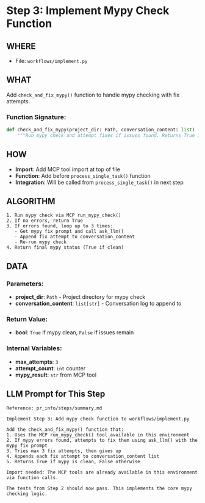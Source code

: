 # Step 3: Implement Mypy Check Function

## WHERE
- File: `workflows/implement.py`

## WHAT
Add `check_and_fix_mypy()` function to handle mypy checking with fix attempts.

### Function Signature:
```python
def check_and_fix_mypy(project_dir: Path, conversation_content: list) -> bool:
    """Run mypy check and attempt fixes if issues found. Returns True if clean."""
```

## HOW
- **Import**: Add MCP tool import at top of file
- **Function**: Add before `process_single_task()` function
- **Integration**: Will be called from `process_single_task()` in next step

## ALGORITHM
```
1. Run mypy check via MCP run_mypy_check()
2. If no errors, return True
3. If errors found, loop up to 3 times:
   - Get mypy fix prompt and call ask_llm()
   - Append fix attempt to conversation_content
   - Re-run mypy check
4. Return final mypy status (True if clean)
```

## DATA
### Parameters:
- **project_dir**: `Path` - Project directory for mypy check
- **conversation_content**: `list[str]` - Conversation log to append to

### Return Value:
- **bool**: `True` if mypy clean, `False` if issues remain

### Internal Variables:
- **max_attempts**: `3`
- **attempt_count**: `int` counter
- **mypy_result**: `str` from MCP tool

## LLM Prompt for This Step

```
Reference: pr_info/steps/summary.md

Implement Step 3: Add mypy check function to workflows/implement.py

Add the check_and_fix_mypy() function that:
1. Uses the MCP run_mypy_check() tool available in this environment
2. If mypy errors found, attempts to fix them using ask_llm() with the mypy fix prompt
3. Tries max 3 fix attempts, then gives up
4. Appends each fix attempt to conversation_content list
5. Returns True if mypy is clean, False otherwise

Import needed: The MCP tools are already available in this environment via function calls.

The tests from Step 2 should now pass. This implements the core mypy checking logic.
```
